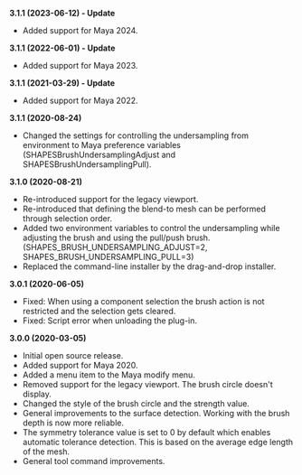**3.1.1 (2023-06-12) - Update**
* Added support for Maya 2024.

**3.1.1 (2022-06-01) - Update**
* Added support for Maya 2023.

**3.1.1 (2021-03-29) - Update**
* Added support for Maya 2022.

**3.1.1 (2020-08-24)**
* Changed the settings for controlling the undersampling from environment to Maya preference variables (SHAPESBrushUndersamplingAdjust and SHAPESBrushUndersamplingPull).

**3.1.0 (2020-08-21)**
* Re-introduced support for the legacy viewport.
* Re-introduced that defining the blend-to mesh can be performed through selection order.
* Added two environment variables to control the undersampling while adjusting the brush and using the pull/push brush. (SHAPES_BRUSH_UNDERSAMPLING_ADJUST=2, SHAPES_BRUSH_UNDERSAMPLING_PULL=3)
* Replaced the command-line installer by the drag-and-drop installer.

**3.0.1 (2020-06-05)**
* Fixed: When using a component selection the brush action is not restricted and the selection gets cleared.
* Fixed: Script error when unloading the plug-in.

**3.0.0 (2020-03-05)**
* Initial open source release.
* Added support for Maya 2020.
* Added a menu item to the Maya modify menu.
* Removed support for the legacy viewport. The brush circle doesn't display.
* Changed the style of the brush circle and the strength value.
* General improvements to the surface detection. Working with the brush depth is now more reliable.
* The symmetry tolerance value is set to 0 by default which enables automatic tolerance detection. This is based on the average edge length of the mesh.
* General tool command improvements.
